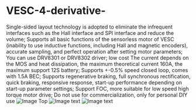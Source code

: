 # VESC-4-derivative-
Single-sided layout technology is adopted to eliminate the infrequent interfaces such as the Hall interface and SPI interface and reduce the volume;
Supports all basic functions of the sensorless motor of VESC (inability to use inductive functions, including Hall and magnetic encoders), accurate sampling, and perfect operation after setting motor parameters;
You can use DRV8301 or DRV8302 driver;
low cost
The current depends on the MOS and heat dissipation, the maximum theoretical current 160A, the maximum support 12S battery;
Supports +-0.5% speed closed loop, comes with 1.5A BEC;
Supports regenerative braking, full synchronous rectification, quick braking, responsive response, start-up performance depending on start-up parameter settings;
Support FOC, more suitable for low speed high torque motor drive;
Do not use for commercialization, only for personal DIY use
![Image Top](https://github.com/Z-WX/VESC-4-derivative-/blob/master/Snipaste_2018-06-08_13-38-09.bmp)
![Image text](https://github.com/Z-WX/VESC-4-derivative-/blob/master/Snipaste_2018-06-08_13-38-23.bmp)
![Image text](https://github.com/Z-WX/VESC-4-derivative-/blob/master/Snipaste_2018-06-08_13-43-10.bmp)
